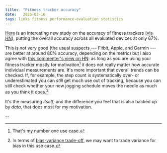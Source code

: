 ```yaml
---
title:  "Fitness tracker accuracy"
date:   2025-03-16
tags: links fitness performance-evaluation statistics
---
```


[Here](https://wellnesspulse.com/research/accuracy-of-fitness-trackers/) is an interesting new study on the accuracy of fitness trackers ([via HN](https://news.ycombinator.com/item?id=43331048)), putting the overall accuracy across all evaluated devices at only 67%.

This is not very good (the usual suspects --- Fitbit, Apple, and Garmin --- are better at around 80% accuracy, depending on the metric) but I also agree with [this commenter's view on HN](https://news.ycombinator.com/item?id=43371448): as long as you are using your fitness tracker mostly for motivation[^1] it does not really matter how accurate individual measurements are. 
It's more important that overall trends can be checked. If, for example, the step count is systematically over- or underestimated you can _still_ get much use out of tracking, because you can still check whether your new jogging schedule moves the needle as much as you think it does.[^2]

It's the measuring _itself_, and the difference you feel that is also backed up by _data_, that does most for my motivation.

--

[^1]: That's my number one use case.
[^2]: In terms of [bias-variance trade-off](https://en.wikipedia.org/wiki/Bias%E2%80%93variance_tradeoff), we may want to trade variance for bias in this use case.